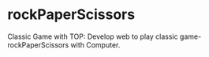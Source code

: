 # rockPaperScissors
Classic Game with TOP:
Develop web to play classic game-rockPaperScissors with Computer.

